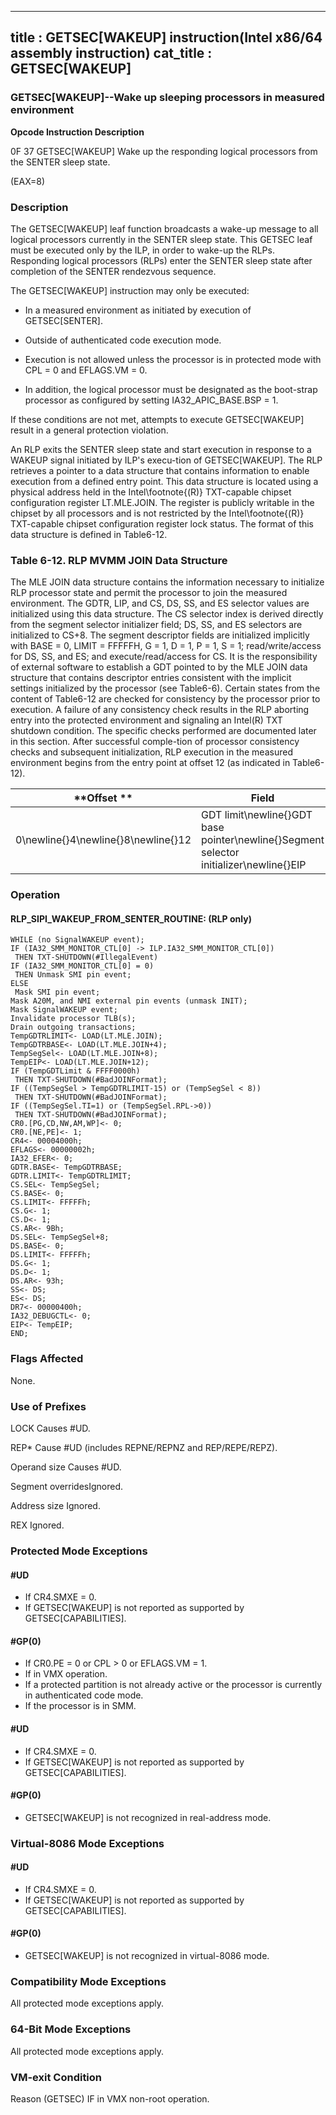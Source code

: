 ----------------------------
title : GETSEC[WAKEUP] instruction(Intel x86/64 assembly instruction)
cat_title : GETSEC[WAKEUP]
----------------------------
### GETSEC[WAKEUP]--Wake up sleeping processors in measured environment


**Opcode Instruction Description**

0F 37 GETSEC[WAKEUP] Wake up the responding logical processors from the SENTER sleep state.

(EAX=8)

### Description


The GETSEC[WAKEUP] leaf function broadcasts a wake-up message to all logical processors currently in the SENTER sleep state. This GETSEC leaf must be executed only by the ILP, in order to wake-up the RLPs. Responding logical processors (RLPs) enter the SENTER sleep state after completion of the SENTER rendezvous sequence. 

The GETSEC[WAKEUP] instruction may only be executed: 

*  In a measured environment as initiated by execution of GETSEC[SENTER]. 

*  Outside of authenticated code execution mode. 

*  Execution is not allowed unless the processor is in protected mode with CPL = 0 and EFLAGS.VM = 0. 

*  In addition, the logical processor must be designated as the boot-strap processor as configured by setting IA32_APIC_BASE.BSP = 1. 

If these conditions are not met, attempts to execute GETSEC[WAKEUP] result in a general protection violation.

An RLP exits the SENTER sleep state and start execution in response to a WAKEUP signal initiated by ILP's execu-tion of GETSEC[WAKEUP]. The RLP retrieves a pointer to a data structure that contains information to enable execution from a defined entry point. This data structure is located using a physical address held in the Intel\footnote{(R)}  TXT-capable chipset configuration register LT.MLE.JOIN. The register is publicly writable in the chipset by all processors and is not restricted by the Intel\footnote{(R)}  TXT-capable chipset configuration register lock status. The format of this data structure is defined in Table6-12.

###                Table 6-12.  RLP MVMM JOIN Data Structure


The MLE JOIN data structure contains the information necessary to initialize RLP processor state and permit the processor to join the measured environment. The GDTR, LIP, and CS, DS, SS, and ES selector values are initialized using this data structure. The CS selector index is derived directly from the segment selector initializer field; DS, SS, and ES selectors are initialized to CS+8. The segment descriptor fields are initialized implicitly with BASE = 0, LIMIT = FFFFFH, G = 1, D = 1, P = 1, S = 1; read/write/access for DS, SS, and ES; and execute/read/access for CS. It is the responsibility of external software to establish a GDT pointed to by the MLE JOIN data structure that contains descriptor entries consistent with the implicit settings initialized by the processor (see Table6-6). Certain states from the content of Table6-12 are checked for consistency by the processor prior to execution. A failure of any consistency check results in the RLP aborting entry into the protected environment and signaling an Intel(R) TXT shutdown condition. The specific checks performed are documented later in this section. After successful comple-tion of processor consistency checks and subsequent initialization, RLP execution in the measured environment begins from the entry point at offset 12 (as indicated in Table6-12).



|**Offset **|**Field**|
|-----------|---------|
|0\newline{}4\newline{}8\newline{}12|GDT limit\newline{}GDT base pointer\newline{}Segment selector initializer\newline{}EIP|

### Operation
#### RLP_SIPI_WAKEUP_FROM_SENTER_ROUTINE: (RLP only)
```info-verb
WHILE (no SignalWAKEUP event);
IF (IA32_SMM_MONITOR_CTL[0] ->  ILP.IA32_SMM_MONITOR_CTL[0])
 THEN TXT-SHUTDOWN(#IllegalEvent)
IF (IA32_SMM_MONITOR_CTL[0] = 0)
 THEN Unmask SMI pin event;
ELSE
 Mask SMI pin event;
Mask A20M, and NMI external pin events (unmask INIT);
Mask SignalWAKEUP event;
Invalidate processor TLB(s);
Drain outgoing transactions;
TempGDTRLIMIT<- LOAD(LT.MLE.JOIN);
TempGDTRBASE<- LOAD(LT.MLE.JOIN+4);
TempSegSel<- LOAD(LT.MLE.JOIN+8);
TempEIP<- LOAD(LT.MLE.JOIN+12);
IF (TempGDTLimit & FFFF0000h)
 THEN TXT-SHUTDOWN(#BadJOINFormat);
IF ((TempSegSel > TempGDTRLIMIT-15) or (TempSegSel < 8))
 THEN TXT-SHUTDOWN(#BadJOINFormat);
IF ((TempSegSel.TI=1) or (TempSegSel.RPL ->0))
 THEN TXT-SHUTDOWN(#BadJOINFormat);
CR0.[PG,CD,NW,AM,WP]<- 0;
CR0.[NE,PE]<- 1;
CR4<- 00004000h;
EFLAGS<- 00000002h;
IA32_EFER<- 0;
GDTR.BASE<- TempGDTRBASE;
GDTR.LIMIT<- TempGDTRLIMIT;
CS.SEL<- TempSegSel;
CS.BASE<- 0;
CS.LIMIT<- FFFFFh;
CS.G<- 1;
CS.D<- 1;
CS.AR<- 9Bh;
DS.SEL<- TempSegSel+8;
DS.BASE<- 0;
DS.LIMIT<- FFFFFh;
DS.G<- 1;
DS.D<- 1;
DS.AR<- 93h;
SS<- DS;
ES<- DS;
DR7<- 00000400h;
IA32_DEBUGCTL<- 0;
EIP<- TempEIP;
END;
```
### Flags Affected


None.

### Use of Prefixes


LOCK Causes #UD.

REP* Cause #UD (includes REPNE/REPNZ and REP/REPE/REPZ).

Operand size Causes #UD.

Segment overridesIgnored.

Address size Ignored.

REX Ignored.


### Protected Mode Exceptions

#### #UD
* If CR4.SMXE = 0.
* If GETSEC[WAKEUP] is not reported as supported by GETSEC[CAPABILITIES].

#### #GP(0)
* If CR0.PE = 0 or CPL > 0 or EFLAGS.VM = 1.
* If in VMX operation.
* If a protected partition is not already active or the processor is currently in authenticated code mode.
* If the processor is in SMM.

#### #UD
* If CR4.SMXE = 0.
* If GETSEC[WAKEUP] is not reported as supported by GETSEC[CAPABILITIES].

#### #GP(0)
* GETSEC[WAKEUP] is not recognized in real-address mode.

### Virtual-8086 Mode Exceptions

#### #UD
* If CR4.SMXE = 0.
* If GETSEC[WAKEUP] is not reported as supported by GETSEC[CAPABILITIES].

#### #GP(0)
* GETSEC[WAKEUP] is not recognized in virtual-8086 mode.

### Compatibility Mode Exceptions



All protected mode exceptions apply.


### 64-Bit Mode Exceptions



All protected mode exceptions apply.

### VM-exit Condition


Reason (GETSEC) IF in VMX non-root operation.

